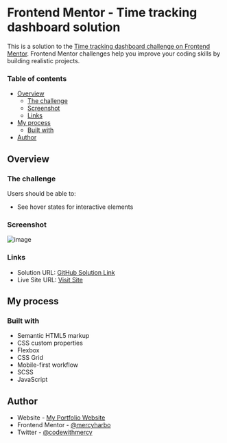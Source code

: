 # Frontend Mentor - Time tracking dashboard solution

This is a solution to the [Time tracking dashboard challenge on Frontend Mentor](https://www.frontendmentor.io/challenges/time-tracking-dashboard-UIQ7167Jw). Frontend Mentor challenges help you improve your coding skills by building realistic projects. 

### Table of contents

- [Overview](#overview)
  - [The challenge](#the-challenge)
  - [Screenshot](#screenshot)
  - [Links](#links)
- [My process](#my-process)
  - [Built with](#built-with)
- [Author](#author)

## Overview

### The challenge

Users should be able to:

- See hover states for interactive elements

### Screenshot

![image](https://user-images.githubusercontent.com/64808015/134990772-ef2de8cc-fd80-4918-86e8-72a09a95f2cc.png)

### Links

- Solution URL: [GitHub Solution Link](https://github.com/mercyharbo/frontendmentor-projects/edit/time-tracking-dashboard/)
- Live Site URL: [Visit Site](https://timetrackindashboard.netlify.app/)

## My process

### Built with

- Semantic HTML5 markup
- CSS custom properties
- Flexbox
- CSS Grid
- Mobile-first workflow
- SCSS
- JavaScript

## Author

- Website - [My Portfolio Website](codewithmercy.netlify.app)
- Frontend Mentor - [@mercyharbo](https://www.frontendmentor.io/profile/mercyharbo)
- Twitter - [@codewithmercy](https://www.twitter.com/codewithmercy)
